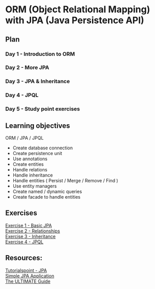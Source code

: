 # ORM (Object Relational Mapping) with JPA (Java Persistence API)

## Plan

### Day 1 - Introduction to ORM

### Day 2 - More JPA

### Day 3 - JPA & Inheritance

### Day 4 - JPQL

### Day 5 - Study point exercises

## Learning objectives

ORM / JPA / JPQL
- Create database connection
- Create persistence unit
- Use annotations
- Create entities
- Handle relations
- Handle inheritance
- Handle entities ( Persist / Merge / Remove / Find )
- Use entity managers
- Create named / dynamic queries
- Create facade to handle entities


## Exercises 
[Exercise 1 - Basic JPA](https://drive.google.com/open?id=1CB9LYW6uzFy6ibe7fLSHGI_5Ymx6kzdSdARNtsNO0ME)<br>
[Exercise 2 - Relationships](https://drive.google.com/open?id=1Juic12T0bjb2sf-9dTuxrKXa1l5QA6ak-wTTINlK4dY)<br>
[Exercise 3 - Inheritance](https://drive.google.com/open?id=1IiTDPL4wDW_0S8sWAHxH_ijYu9SyB6xzyql7aRnTomI)<br>
[Exercise 4 - JPQL](https://drive.google.com/open?id=18QeY8y6yz0JVo39gQfQ22InDUHtBN29ViFao5s4tQPc)

## Resources: 
<a href="http://tutorialspoint.com/jpa/" target="_blank">Tutorialspoint - JPA</a><br>
<a href="https://hendrosteven.wordpress.com/2008/03/06/simple-jpa-application-with-netbeans" target="_blank">Simple JPA Application</a><br>
<a href="http://www.javacodegeeks.com/2015/02/jpa-tutorial.html" target="_blank">The ULTIMATE Guide</a>